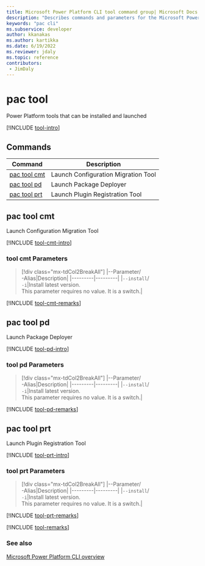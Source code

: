```yaml
---
title: Microsoft Power Platform CLI tool command group| Microsoft Docs
description: "Describes commands and parameters for the Microsoft Power Platform CLI tool command group."
keywords: "pac cli"
ms.subservice: developer
author: kkanakas
ms.author: kartikka
ms.date: 6/19/2022
ms.reviewer: jdaly
ms.topic: reference
contributors: 
 - JimDaly
---
```

<!-- 
Do not edit this file. 
This file is generated by a program and any changes will be overwritten when this topic is re-generated.
Use the include files to add additional content to this topic.
-->
# pac tool

Power Platform tools that can be installed and launched

[!INCLUDE [tool-intro](includes/tool-intro.md)]

## Commands

|Command|Description|
|---------|---------|
|[pac tool cmt](#pac-tool-cmt)|Launch Configuration Migration Tool|
|[pac tool pd](#pac-tool-pd)|Launch Package Deployer|
|[pac tool prt](#pac-tool-prt)|Launch Plugin Registration Tool|


## pac tool cmt

Launch Configuration Migration Tool

[!INCLUDE [tool-cmt-intro](includes/tool-cmt-intro.md)]

### tool cmt Parameters

> [!div class="mx-tdCol2BreakAll"]
> |--Parameter/<br />-Alias|Description|
> |---------|---------|
> |`--install`/<br />`-i`|Install latest version.<br />This parameter requires no value. It is a switch.|

[!INCLUDE [tool-cmt-remarks](includes/tool-cmt-remarks.md)]

## pac tool pd

Launch Package Deployer

[!INCLUDE [tool-pd-intro](includes/tool-pd-intro.md)]

### tool pd Parameters

> [!div class="mx-tdCol2BreakAll"]
> |--Parameter/<br />-Alias|Description|
> |---------|---------|
> |`--install`/<br />`-i`|Install latest version.<br />This parameter requires no value. It is a switch.|

[!INCLUDE [tool-pd-remarks](includes/tool-pd-remarks.md)]

## pac tool prt

Launch Plugin Registration Tool

[!INCLUDE [tool-prt-intro](includes/tool-prt-intro.md)]

### tool prt Parameters

> [!div class="mx-tdCol2BreakAll"]
> |--Parameter/<br />-Alias|Description|
> |---------|---------|
> |`--install`/<br />`-i`|Install latest version.<br />This parameter requires no value. It is a switch.|

[!INCLUDE [tool-prt-remarks](includes/tool-prt-remarks.md)]

[!INCLUDE [tool-remarks](includes/tool-remarks.md)]

### See also

[Microsoft Power Platform CLI overview](../introduction.md)